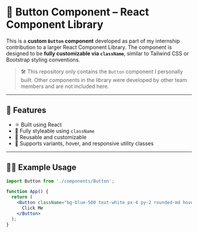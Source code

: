 # 🔘 Button Component – React Component Library

This is a **custom `Button` component** developed as part of my internship contribution to a larger React Component Library. The component is designed to be **fully customizable via `className`**, similar to Tailwind CSS or Bootstrap styling conventions.

> 🛠️ This repository only contains the `Button` component I personally built. Other components in the library were developed by other team members and are not included here.

---

## 📌 Features

- ⚛️ Built using React
- 🎨 Fully styleable using `className`
- 🧩 Reusable and customizable
- 🔁 Supports variants, hover, and responsive utility classes

---

## 🧑‍💻 Example Usage

```jsx
import Button from './components/Button';

function App() {
  return (
    <Button className="bg-blue-500 text-white px-4 py-2 rounded-md hover:bg-blue-600">
      Click Me
    </Button>
  );
}
